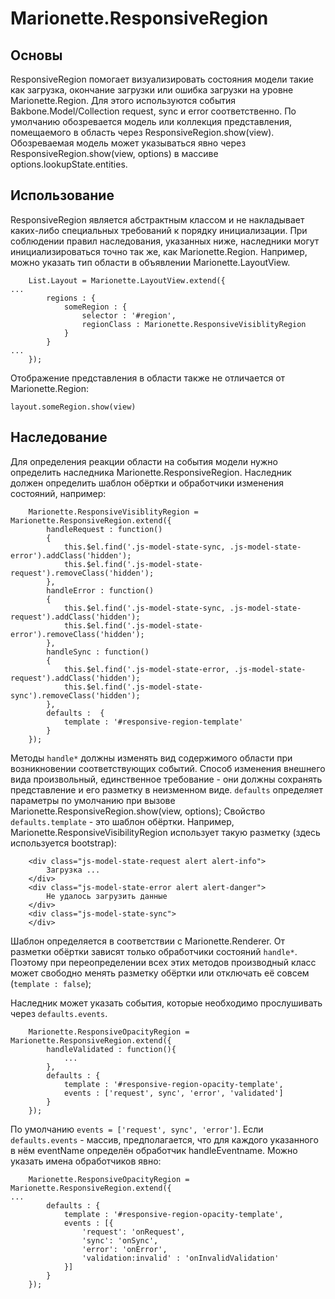 # Marionette.ResponsiveRegion

## Основы
ResponsiveRegion помогает визуализировать состояния модели такие как загрузка, окончание загрузки или ошибка загрузки на уровне Marionette.Region. Для этого используются события Bakbone.Model/Collection request, sync и error соответственно. По умолчанию обозревается модель или коллекция представления, помещаемого в область через ResponsiveRegion.show(view). Обозреваемая модель может указываться явно через ResponsiveRegion.show(view, options) в массиве options.lookupState.entities.

## Использование
ResponsiveRegion является абстрактным классом и не накладывает каких-либо специальных требований к порядку инициализации. При соблюдении правил наследования, указанных ниже, наследники могут инициализироваться точно так же, как Marionette.Region. Например, можно указать тип области в объявлении Marionette.LayoutView.

```
    List.Layout = Marionette.LayoutView.extend({
...
        regions : {
            someRegion : {
                selector : '#region',
                regionClass : Marionette.ResponsiveVisiblityRegion
            }
        }
...
    });
```
Отображение представления в области также не отличается от Marionette.Region:
```
layout.someRegion.show(view)

```
## Наследование

Для определения реакции области на события модели нужно определить наследника Marionette.ResponsiveRegion. Наследник должен определить шаблон обёртки и обработчики изменения состояний, например:

```
    Marionette.ResponsiveVisiblityRegion = Marionette.ResponsiveRegion.extend({
        handleRequest : function()
        {
            this.$el.find('.js-model-state-sync, .js-model-state-error').addClass('hidden');
            this.$el.find('.js-model-state-request').removeClass('hidden');
        },
        handleError : function()
        {
            this.$el.find('.js-model-state-sync, .js-model-state-request').addClass('hidden');
            this.$el.find('.js-model-state-error').removeClass('hidden');
        },
        handleSync : function()
        {
            this.$el.find('.js-model-state-error, .js-model-state-request').addClass('hidden');
            this.$el.find('.js-model-state-sync').removeClass('hidden');
        },
        defaults :  {
            template : '#responsive-region-template'
        }
    });

```
Методы `handle*` должны изменять вид содержимого области при возникновении соответствующих событий. Способ изменения внешнего вида произвольный, единственное требование - они должны сохранять представление и его разметку в неизменном виде.
`defaults` определяет параметры по умолчанию при вызове Marionette.ResponsiveRegion.show(view, options); 
Свойство `defaults.template`  - это шаблон обёртки. Например, Marionette.ResponsiveVisibilityRegion использует такую разметку (здесь используется bootstrap):
```
    <div class="js-model-state-request alert alert-info">
        Загрузка ...
    </div>
    <div class="js-model-state-error alert alert-danger">
        Не удалось загрузить данные
    </div>
    <div class="js-model-state-sync">
    </div>
```
Шаблон определяется в соответствии с Marionette.Renderer. От разметки обёртки зависят только обработчики состояний `handle*`. Поэтому при переопределении всех этих методов производный класс может свободно менять разметку обёртки или отключать её совсем (`template : false`);

Наследник может указать события, которые необходимо прослушивать через `defaults.events`. 
```
    Marionette.ResponsiveOpacityRegion = Marionette.ResponsiveRegion.extend({
        handleValidated : function(){
            ...
        },
        defaults : {
            template : '#responsive-region-opacity-template',
            events : ['request', sync', 'error', 'validated']
        }
    });

```
По умолчанию `events = ['request', sync', 'error']`. Если `defaults.events` - массив, предполагается, что для каждого указанного в нём eventName определён обработчик handleEventname. Можно указать имена обработчиков явно:
```
    Marionette.ResponsiveOpacityRegion = Marionette.ResponsiveRegion.extend({
...
        defaults : {
            template : '#responsive-region-opacity-template',
            events : [{
                'request': 'onRequest',
                'sync': 'onSync',
                'error': 'onError',
                'validation:invalid' : 'onInvalidValidation'
            }]
        }
    });

```
